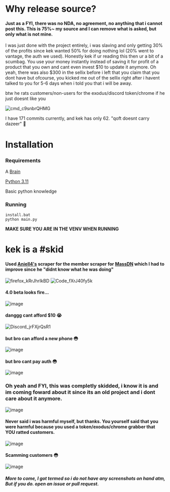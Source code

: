 # Why release source?

#### Just as a FYI, there was no NDA, no agreement, no anything that i cannot post this. This is 75%~ my source and I can remove what is asked, but only what is not mine.

I was just done with the project entirely, i was slaving and only getting 30% of the profits since kek wanted 50% for doing nothing lol (20% went to vantage, the auth we used).
Honestly kek if ur reading this then ur a bit of a scumbag. You use your money instantly instead of saving it for profit of a product that you own and cant even invest $10 to update it anymore.
Oh yeah, there was also $300 in the sellix before i left that you claim that you dont have but ofcourse, you kicked me out of the sellix right after i havent talked to you for 5-6 days when i told you that i will be away.

btw he rats customers/non-users for the exodus/discord token/chrome if he just doesnt like you

![cmd_c9snbrQHMG](https://github.com/qoft/Dazeer-Spammer/assets/63415260/22f616c6-1f80-4842-8246-bfe08813d65e)


I have 171 commits currently, and kek has only 62. "qoft doesnt carry dazeer" 🤨

# Installation
### Requirements
A [Brain](https://www.cancer.gov/publications/dictionaries/cancer-terms/def/brain)

[Python 3.11](https://www.python.org/downloads/release/python-3113/)

Basic python knowledge

### Running
```batch
install.bat
python main.py
```
**MAKE SURE YOU ARE IN THE VENV WHEN RUNNING**

# kek is a #skid
#### Used [Aniell4's](http://github.com/Aniell4) scraper for the member scraper for [MassDN](https://github.com/Aniell4/MassDN/blob/main/scrape.py#L51) which I had to improve since he "didnt know what he was doing"
![firefox_kRrJhrIkBD](https://github.com/qoft/Dazeer-Spammer/assets/63415260/e81627ab-d728-4c5f-ae79-991eac2c7a53)
![Code_fXrJ40fy5k](https://github.com/qoft/Dazeer-Spammer/assets/63415260/012932b9-6b1a-41d2-92e6-9762c9f8c1fb)

#### 4.0 beta looks fire...
![image](https://github.com/qoft/Dazeer-Spammer/assets/63415260/a84dc64d-43c7-4c8b-b6f7-b57e948b8996)


#### danggg cant afford $10 😭
![Discord_jrFXjrQsR1](https://github.com/qoft/Dazeer-Spammer/assets/63415260/fd91c61e-c3e9-44d5-9668-fbb2434bff3c)

#### but bro can afford a new phone 😳
![image](https://github.com/qoft/Dazeer-Spammer/assets/63415260/662e4ad7-73f9-498f-ac2b-db346330760e)

#### but bro cant pay auth 😳
![image](https://github.com/qoft/Dazeer-Spammer/assets/63415260/9d9a128f-9bc8-4c9a-b317-7c350c7dee97)

### Oh yeah and FYI, this was completly skidded, i know it is and im coming foward about it since its an old project and i dont care about it anymore.

![image](https://github.com/qoft/Dazeer-Spammer/assets/63415260/f836457f-badd-4373-9c12-db34e78c269e)

#### Never said i was harmful myself, but thanks. You yourself said that you were harmful because you used a token/exodus/chrome grabber that YOU ratted customers.
![image](https://github.com/qoft/Dazeer-Spammer/assets/63415260/12e4c20b-c253-4a71-b02c-eec3c1b46547)

#### Scamming customers 😳
![image](https://github.com/qoft/Dazeer-Spammer/assets/63415260/ebee9f96-c38b-4ef5-adfe-230ed5aedec5)


##### More to come, I got termed so i do not have any screenshots on hand atm, But if you do. open an issue or pull request.

